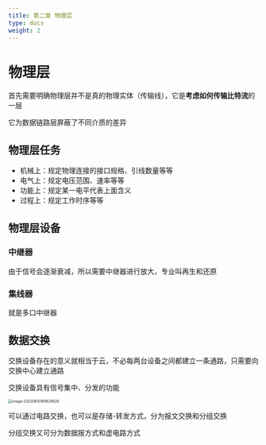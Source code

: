 ```yaml
---
title: 第二章 物理层
type: docs
weight: 2
---
```


# 物理层

首先需要明确物理层并不是真的物理实体（传输线），它是**考虑如何传输比特流**的一层

它为数据链路层屏蔽了不同介质的差异

## 物理层任务

- 机械上：规定物理连接的接口规格、引线数量等等
- 电气上：规定电压范围、速率等等
- 功能上：规定某一电平代表上面含义
- 过程上：规定工作时序等等

## 物理层设备

### 中继器

由于信号会逐渐衰减，所以需要中继器进行放大，专业叫再生和还原

### 集线器

就是多口中继器

## 数据交换

交换设备存在的意义就相当于云，不必每两台设备之间都建立一条通路，只需要向交换中心建立通路

交换设备具有信号集中、分发的功能

<img src="https://cdn.jsdelivr.net/gh/zvictorliu/typoraPics@main/img/image-20230610164829828.png" alt="image-20230610164829828" style="zoom:50%;" />

可以通过电路交换，也可以是存储-转发方式，分为报文交换和分组交换

分组交换又可分为数据报方式和虚电路方式

